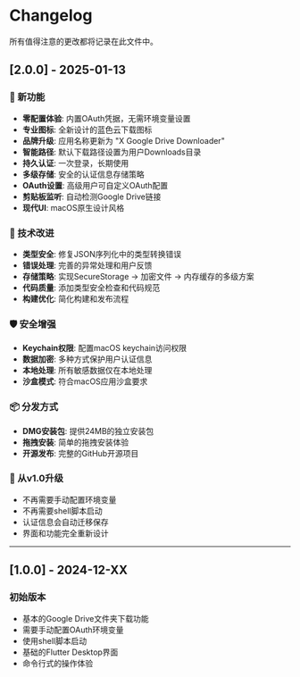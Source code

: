 # Changelog

所有值得注意的更改都将记录在此文件中。

## [2.0.0] - 2025-01-13

### 🚀 新功能
- **零配置体验**: 内置OAuth凭据，无需环境变量设置
- **专业图标**: 全新设计的蓝色云下载图标
- **品牌升级**: 应用名称更新为 "X Google Drive Downloader"
- **智能路径**: 默认下载路径设置为用户Downloads目录
- **持久认证**: 一次登录，长期使用
- **多级存储**: 安全的认证信息存储策略
- **OAuth设置**: 高级用户可自定义OAuth配置
- **剪贴板监听**: 自动检测Google Drive链接
- **现代UI**: macOS原生设计风格

### 🔧 技术改进
- **类型安全**: 修复JSON序列化中的类型转换错误
- **错误处理**: 完善的异常处理和用户反馈
- **存储策略**: 实现SecureStorage -> 加密文件 -> 内存缓存的多级方案
- **代码质量**: 添加类型安全检查和代码规范
- **构建优化**: 简化构建和发布流程

### 🛡️ 安全增强
- **Keychain权限**: 配置macOS keychain访问权限
- **数据加密**: 多种方式保护用户认证信息
- **本地处理**: 所有敏感数据仅在本地处理
- **沙盒模式**: 符合macOS应用沙盒要求

### 📦 分发方式
- **DMG安装包**: 提供24MB的独立安装包
- **拖拽安装**: 简单的拖拽安装体验
- **开源发布**: 完整的GitHub开源项目

### 🔄 从v1.0升级
- 不再需要手动配置环境变量
- 不再需要shell脚本启动
- 认证信息会自动迁移保存
- 界面和功能完全重新设计

---

## [1.0.0] - 2024-12-XX

### 初始版本
- 基本的Google Drive文件夹下载功能
- 需要手动配置OAuth环境变量
- 使用shell脚本启动
- 基础的Flutter Desktop界面
- 命令行式的操作体验